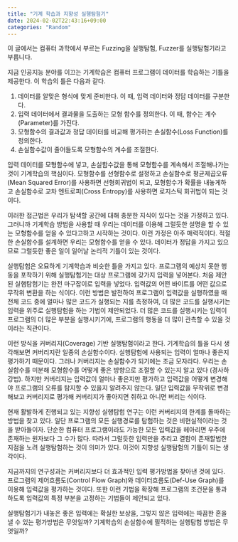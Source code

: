```yaml
---
title: "기계 학습과 지향성 실행탐험기"
date: 2024-02-02T22:43:16+09:00
categories: "Random"
---
```


이 글에서는 컴퓨터 과학에서 부르는 Fuzzing을 실행탐험, Fuzzer를 실행탐험기라고 부릅니다.

지금 인공지능 분야를 이끄는 기계학습은 컴퓨터 프로그램이 데이터를 학습하는 기틀을 제공한다.
이 학습의 틀은 다음과 같다.

1. 데이터를 알맞은 형식에 맞게 준비한다. 이 때, 입력 데이터와 정답 데이터를 구분한다.
2. 입력 데이터에서 결과물을 도출하는 모형 함수를 정의한다. 이 때, 함수는 계수(Parameter)를 가진다.
3. 모형함수의 결과값과 정답 데이터를 비교해 평가하는 손실함수(Loss Function)를 정의한다.
4. 손실함수값이 줄어들도록 모형함수의 계수를 조절한다.

입력 데이터를 모형함수에 넣고, 손실함수값을 통해 모형함수를 계속해서 조절해나가는 것이 기계학습의 핵심이다.
모형함수를 선형함수로 설정하고 손실함수로 평균제곱오류(Mean Squared Error)를 사용하면 선형회귀법이 되고,
모형함수가 확률을 내놓게하고 손실함수로 교차 엔트로피(Cross Entropy)를 사용하면 로지스틱 회귀법이 되는 것이다.

이러한 접근법은 우리가 탐색할 공간에 대해 충분한 지식이 있다는 것을 가정하고 있다.
그러니까 기계학습 방법을 사용할 때 우리는 데이터를 이용해
그럴듯한 설명을 할 수 있는 모형함수를 얻을 수 있다고하고 시작하는 것이다.
이런 가정은 아주 매력적이다. 적절한 손실함수를 설계하면 우리는 모형함수를 얻을 수 있다.
데이터가 정답을 가지고 있으므로 그럴듯한 좋은 일이 일어날 논리적 기틀이 있는 것이다.

실행탐험은 오묘하게 기계학습과 비슷한 틀을 가지고 있다.
프로그램의 예상치 못한 행동을 포착하기 위해 실행탐험기는 대상 프로그램에 갖가지 입력을 넣어본다.
처음 제안된 실햄탐험기는 완전 마구잡이로 입력을 넣었다. 입력값의 어떤 바이트를 어떤 값으로 무작위 변환을 하는 식이다.
이런 방법은 발전하여 프로그램이 입력값을 실행하였을 때 전체 코드 중에 얼마나 많은 코드가 실행되는 지를 측정하여,
더 많은 코드를 실행시키는 입력을 위주로 실행탐험을 하는 기법이 제안되었다.
더 많은 코드를 실행시키는 입력이 프로그램의 더 많은 부분을 실행시키기에,
프로그램의 행동을 더 많이 관측할 수 있을 것이라는 직관이다.

이런 방식을 커버리지(Coverage) 기반 실행탐험이라고 한다.
기계학습의 틀을 다시 생각해보면 커버리지란 일종의 손실함수이다.
실행탐험에 사용되는 입력이 얼마나 좋은지 평가하기 때문이다.
그러나 커버리지는 손실함수가 되기에는 조금 모자라다.
우리는 손실함수를 미분해 모형함수를 어떻게 좋은 방향으로 조절할 수 있는지 알고 있다 (경사하강법).
하지만 커버리지는 입력값이 얼마나 좋은지만 평가하고 입력값을 어떻게 변경해야
프로그램의 오류를 탐지할 수 있을지 알려주지 않는다.
일단 입력값을 무작위로 변경해보고 커버리지로 평가해 커버리지가 좋아지면 취하고 아니면 버리는 식이다.

현재 활발하게 진행되고 있는 지향성 실행탐험 연구는 이런 커버리지의 한계를 돌파하는 방법을 찾고 있다.
일단 프로그램의 모든 실행경로를 탐험하는 것은 비현실적이라는 것을 받아들이자.
단순한 컴퓨터 프로그램이라도 가능한 모든 입력값을 헤아리면 우주에 존재하는 원자보다 그 수가 많다.
따라서 그럴듯한 입력만을 추리고 결함이 존재할법한 지점을 노려 실행탐험하는 것이 의미가 있다.
이것이 지향성 실행탐험의 기틀이 되는 생각이다.

지금까지의 연구성과는 커버리지보다 더 효과적인 입력 평가방법을 찾아낸 것에 있다.
프로그램의 제어흐름도(Control Flow Graph)와 데이터흐름도(Def-Use Graph)를 이용해 입력값을 평가하는 것이다.
또한 이런 기법을 확장해 프로그램의 조건문을 통과하도록 입력값의 특정 부분을 고정하는 기법들이 제안되고 있다.

실행탐험기가 내놓은 좋은 입력에는 확실한 보상을, 그렇지 않은 입력에는 따끔한 혼을 낼 수 있는 평가방법은 무엇일까?
기계학습의 손실함수에 필적하는 실행탐험 방법은 무엇일까?
